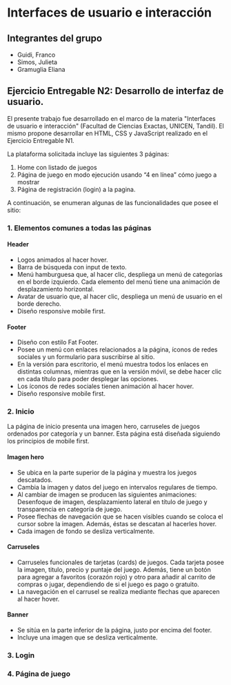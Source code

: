 # Interfaces de usuario e interacción
## Integrantes del grupo
- Guidi, Franco
- Simos, Julieta
- Gramuglia Eliana

## Ejercicio Entregable N2: Desarrollo de interfaz de usuario.
El presente trabajo fue desarrollado en el marco de la materia "Interfaces de usuario e interacción" (Facultad de Ciencias Exactas, UNICEN, Tandil). El mismo propone desarrollar en HTML, CSS y JavaScript realizado en el Ejercicio Entregable N1.

La plataforma solicitada incluye las siguientes 3 páginas:
1. Home con listado de juegos
2. Página de juego en modo ejecución usando “4 en línea” cómo juego a mostrar
3. Página de registración (login) a la pagina.

A continuación, se enumeran algunas de las funcionalidades que posee el sitio:
### 1. Elementos comunes a todas las páginas
#### Header
- Logos animados al hacer hover.
- Barra de búsqueda con input de texto.
- Menú hamburguesa que, al hacer clic, despliega un menú de categorías en el borde izquierdo. Cada elemento del menú tiene una animación de desplazamiento horizontal.
- Avatar de usuario que, al hacer clic, despliega un menú de usuario en el borde derecho.
- Diseño responsive mobile first.

#### Footer
- Diseño con estilo Fat Footer.
- Posee un menú con enlaces relacionados a la página, íconos de redes sociales y un formulario para suscribirse al sitio.
- En la versión para escritorio, el menú muestra todos los enlaces en distintas columnas, mientras que en la versión móvil, se debe hacer clic en cada título para poder desplegar las opciones.
- Los íconos de redes sociales tienen animación al hacer hover.
- Diseño responsive mobile first.

### 2. Inicio
La página de inicio presenta una imagen hero, carruseles de juegos ordenados por categoría y un banner. Esta página está diseñada siguiendo los principios de mobile first.

#### Imagen hero
- Se ubica en la parte superior de la página y muestra los juegos descatados.
- Cambia la imagen y datos del juego en intervalos regulares de tiempo.
- Al cambiar de imagen se producen las siguientes animaciones: Desenfoque de imagen, desplazamiento lateral en título de juego y transparencia en categoría de juego.
- Posee flechas de navegación que se hacen visibles cuando se coloca el cursor sobre la imagen. Además, éstas se descatan al hacerles hover.
- Cada imagen de fondo se desliza verticalmente.

#### Carruseles
- Carruseles funcionales de tarjetas (cards) de juegos. Cada tarjeta posee la imagen, titulo, precio y puntaje del juego. Además, tiene un botón para agregar a favoritos (corazón rojo) y otro para añadir al carrito de compras o jugar, dependiendo de si el juego es pago o gratuito.
- La navegación en el carrusel se realiza mediante flechas que aparecen al hacer hover.

#### Banner
- Se sitúa en la parte inferior de la página, justo por encima del footer.
- Incluye una imagen que se desliza verticalmente.

### 3. Login

### 4. Página de juego